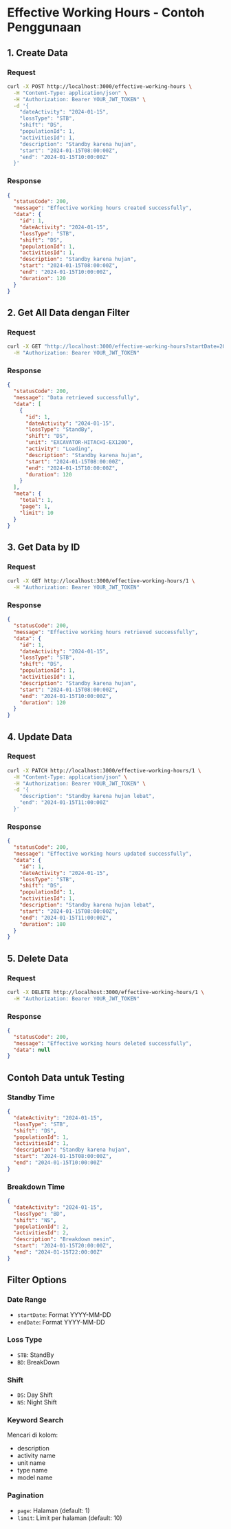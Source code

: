 # Effective Working Hours - Contoh Penggunaan

## 1. Create Data

### Request
```bash
curl -X POST http://localhost:3000/effective-working-hours \
  -H "Content-Type: application/json" \
  -H "Authorization: Bearer YOUR_JWT_TOKEN" \
  -d '{
    "dateActivity": "2024-01-15",
    "lossType": "STB",
    "shift": "DS",
    "populationId": 1,
    "activitiesId": 1,
    "description": "Standby karena hujan",
    "start": "2024-01-15T08:00:00Z",
    "end": "2024-01-15T10:00:00Z"
  }'
```

### Response
```json
{
  "statusCode": 200,
  "message": "Effective working hours created successfully",
  "data": {
    "id": 1,
    "dateActivity": "2024-01-15",
    "lossType": "STB",
    "shift": "DS",
    "populationId": 1,
    "activitiesId": 1,
    "description": "Standby karena hujan",
    "start": "2024-01-15T08:00:00Z",
    "end": "2024-01-15T10:00:00Z",
    "duration": 120
  }
}
```

## 2. Get All Data dengan Filter

### Request
```bash
curl -X GET "http://localhost:3000/effective-working-hours?startDate=2024-01-01&endDate=2024-01-31&lossType=STB&keyword=standby&page=1&limit=10" \
  -H "Authorization: Bearer YOUR_JWT_TOKEN"
```

### Response
```json
{
  "statusCode": 200,
  "message": "Data retrieved successfully",
  "data": [
    {
      "id": 1,
      "dateActivity": "2024-01-15",
      "lossType": "StandBy",
      "shift": "DS",
      "unit": "EXCAVATOR-HITACHI-EX1200",
      "activity": "Loading",
      "description": "Standby karena hujan",
      "start": "2024-01-15T08:00:00Z",
      "end": "2024-01-15T10:00:00Z",
      "duration": 120
    }
  ],
  "meta": {
    "total": 1,
    "page": 1,
    "limit": 10
  }
}
```

## 3. Get Data by ID

### Request
```bash
curl -X GET http://localhost:3000/effective-working-hours/1 \
  -H "Authorization: Bearer YOUR_JWT_TOKEN"
```

### Response
```json
{
  "statusCode": 200,
  "message": "Effective working hours retrieved successfully",
  "data": {
    "id": 1,
    "dateActivity": "2024-01-15",
    "lossType": "STB",
    "shift": "DS",
    "populationId": 1,
    "activitiesId": 1,
    "description": "Standby karena hujan",
    "start": "2024-01-15T08:00:00Z",
    "end": "2024-01-15T10:00:00Z",
    "duration": 120
  }
}
```

## 4. Update Data

### Request
```bash
curl -X PATCH http://localhost:3000/effective-working-hours/1 \
  -H "Content-Type: application/json" \
  -H "Authorization: Bearer YOUR_JWT_TOKEN" \
  -d '{
    "description": "Standby karena hujan lebat",
    "end": "2024-01-15T11:00:00Z"
  }'
```

### Response
```json
{
  "statusCode": 200,
  "message": "Effective working hours updated successfully",
  "data": {
    "id": 1,
    "dateActivity": "2024-01-15",
    "lossType": "STB",
    "shift": "DS",
    "populationId": 1,
    "activitiesId": 1,
    "description": "Standby karena hujan lebat",
    "start": "2024-01-15T08:00:00Z",
    "end": "2024-01-15T11:00:00Z",
    "duration": 180
  }
}
```

## 5. Delete Data

### Request
```bash
curl -X DELETE http://localhost:3000/effective-working-hours/1 \
  -H "Authorization: Bearer YOUR_JWT_TOKEN"
```

### Response
```json
{
  "statusCode": 200,
  "message": "Effective working hours deleted successfully",
  "data": null
}
```

## Contoh Data untuk Testing

### Standby Time
```json
{
  "dateActivity": "2024-01-15",
  "lossType": "STB",
  "shift": "DS",
  "populationId": 1,
  "activitiesId": 1,
  "description": "Standby karena hujan",
  "start": "2024-01-15T08:00:00Z",
  "end": "2024-01-15T10:00:00Z"
}
```

### Breakdown Time
```json
{
  "dateActivity": "2024-01-15",
  "lossType": "BD",
  "shift": "NS",
  "populationId": 2,
  "activitiesId": 2,
  "description": "Breakdown mesin",
  "start": "2024-01-15T20:00:00Z",
  "end": "2024-01-15T22:00:00Z"
}
```

## Filter Options

### Date Range
- `startDate`: Format YYYY-MM-DD
- `endDate`: Format YYYY-MM-DD

### Loss Type
- `STB`: StandBy
- `BD`: BreakDown

### Shift
- `DS`: Day Shift
- `NS`: Night Shift

### Keyword Search
Mencari di kolom:
- description
- activity name
- unit name
- type name
- model name

### Pagination
- `page`: Halaman (default: 1)
- `limit`: Limit per halaman (default: 10)
